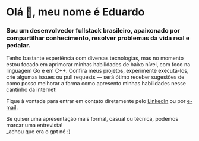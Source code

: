 # Olá 👋, meu nome é Eduardo
### Sou um desenvolvedor fullstack brasileiro, apaixonado por compartilhar conhecimento, resolver problemas da vida real e pedalar.

Tenho bastante experiência com diversas tecnologias, mas no momento estou focado em aprimorar minhas habilidades de baixo nível, com foco na linguagem Go e em C++.
Confira meus projetos, experimente executá-los, crie algumas issues ou pull requests — será ótimo receber sugestões de como posso melhorar a forma como apresento minhas habilidades nesse cantinho da internet!


Fique à vontade para entrar em contato diretamente pelo [LinkedIn](https://www.linkedin.com/in/eduardomoro/) ou por [e-mail](mailto:dev.eduardomoro@gmail.com).


Se quiser uma apresentação mais formal, casual ou técnica, podemos marcar uma entrevista!\
_achou que era o gpt né :)

